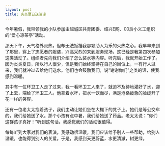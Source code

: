 ```yaml
---
layout: post
title: 炎炎夏日送清凉
---
```



今年暑假，我带领我的小队参加由越城区共青团委、绍兴E网、00后小义工组织的“爱心凉茶亭”活动。

那天下午，天气格外炎热，但却无法抵挡我那颗助人为乐的火热之心。我早早来到了那里，穿上了志愿者的服装，兴高采烈的来到服务现场，这已经是我第四次参加这类活动了。组织者先向我们介绍了怎么装水等内容。听完后，我就开始工作了。因为炎炎夏日，所以行人很少，但是我们始终坚持在自己的岗位上，一有行人过来，我们就冲过去给他们送水。他们也会鼓励我们，说“谢谢你们”之类的话，使我感到温暖。

其中有一位环卫工人走了过来，我一看环卫工人来了，就迫不及待地灌好了水，迎了上去，端给了环卫工人。他拿着水杯，把水一饮而尽，满是沧桑疲惫的脸绽开了花一样的笑容。

还有一位老太太抱着孩子，我们主动让她们坐在大棚下的凳子上。她们是等公交车的，我们给她送了水。那个小孩有点中暑，我们给她送了药品。老太太说：“你们这群孩子真好！”听到这句话，我感觉我们的活动很值得。

每每听到大家对我们的表演，我感动很温暖。我们应该给予别人一些帮助，给别人温暖，也能得到别人的关爱。于是，我感到天更蔚蓝，水更清澈，树更绿。
